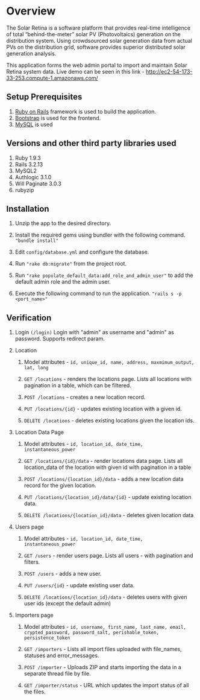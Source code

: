 # Overview
The Solar Retina is a software platform that provides real-time intelligence of total “behind-the-meter” solar PV (Photovoltaics) generation on the distribution system. Using crowdsourced solar generation data from actual PVs on the distribution grid, software provides superior distributed solar generation analysis. 

This application forms the web admin portal to import and maintain Solar Retina system data. Live demo can be seen in this link - http://ec2-54-173-33-253.compute-1.amazonaws.com/


## Setup Prerequisites
1. [Ruby on Rails](http://www.rubyonrails.org) framework is used to build the application.
2. [Bootstrap](http://www.getbootstrap.com) is used for the frontend.
3. [MySQL](http://www.mysql.com) is used 


## Versions and other third party libraries used
1. Ruby 1.9.3
2. Rails 3.2.13
3. MySQL2
4. Authlogic 3.1.0
5. Will Paginate 3.0.3
6. rubyzip


## Installation
1. Unzip the app to the desired directory.

2. Install the required gems using bundler with the following command. 
    ```"bundle install"```

3. Edit ```config/database.yml``` and configure the database.

4. Run ```"rake db:migrate"``` from the project root.

5. Run ```"rake populate_default_data:add_role_and_admin_user"``` to add the default admin role and the admin user.

6. Execute the following command to run the application.
    ```"rails s -p <port_name>"```


## Verification
1. Login ```(/login)```
  Login with "admin" as username and "admin" as password.
  Supports redirect param.

2. Location
    1. Model attributes - ```id, unique_id, name, address, maxmimum_output, lat, long```
    
    2. ```GET /locations``` - renders the locations page. Lists all locations with pagination in a table, which can be filtered.

    3. ```POST /locations``` - creates a new location record.

    4. ```PUT /locations/{id}``` - updates existing location with a given id.

    5. ```DELETE /locations``` - deletes existing locations given the location ids.

3. Location Data Page
    1. Model attributes - ```id, location_id, date_time, instantaneous_power```

    2. ```GET /locations/{id}/data``` - render locations data page. Lists all location_data of the location with given id with pagination in a table

    3. ```POST /locations/{location_id}/data``` - adds a new location data record for the given location.

    4. ```PUT /locations/{location_id}/data/{id}``` - update existing location data.

    5. ```DELETE /locations/{location_id}/data``` - deletes given location data

4. Users page
    1. Model attributes - ```id, location_id, date_time, instantaneous_power```

    2. ```GET /users``` - render users page. Lists all users - with pagination and filters.

    3. ```POST /users``` - adds a new user.

    4. ```PUT /users/{id}``` - update existing user data.

    5. ```DELETE /locations/{location_id}/data``` - deletes users with given user ids (except the default admin)

5. Importers page
    1. Model attributes - ```id, username, first_name, last_name, email, crypted_password, password_salt, perishable_token, persistence_token```

    2. ```GET /importers``` - Lists all import files uploaded with file_names, statuses and error_messages.

    3. ```POST /importer``` - Uploads ZIP and starts importing the data in a separate thread file by file. 

    4. ```GET /importer/status``` - URL which updates the import status of all the files.
